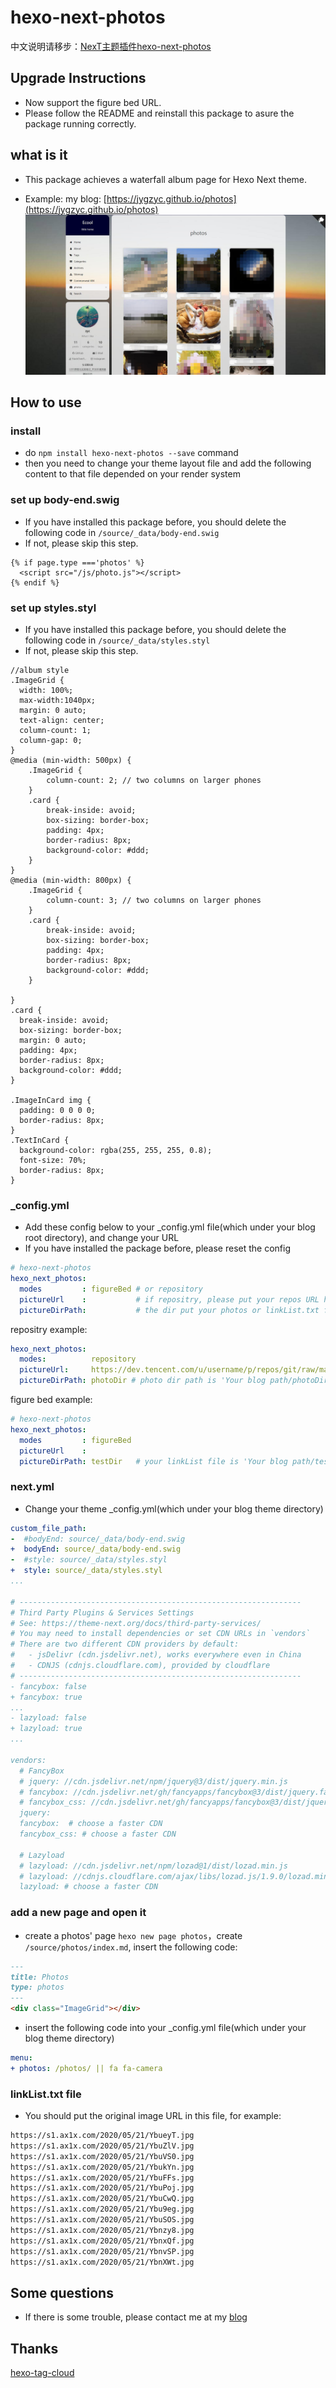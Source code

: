 # hexo-next-photos

中文说明请移步：[NexT主题插件hexo-next-photos](https://jygzyc.github.io/hexo/hexo-next-photos)

## Upgrade Instructions

- Now support the figure bed URL.
- Please follow the README and reinstall this package to asure the package running correctly.

## what is it

- This package achieves a waterfall album page for Hexo Next theme.

- Example: my blog: [https://jygzyc.github.io/photos](https://jygzyc.github.io/photos)
![result](img/result.jpg)

  
## How to use

### install

- do `npm install hexo-next-photos --save` command
- then you need to change your theme layout file and add the following content to that file depended on your render system

### set up body-end.swig

- If you have installed this package before, you should delete the following code in `/source/_data/body-end.swig`  
- If not, please skip this step.

```swig
{% if page.type ==='photos' %}
  <script src="/js/photo.js"></script>
{% endif %}
```

### set up styles.styl

- If you have installed this package before, you should delete the following code in `/source/_data/styles.styl`
- If not, please skip this step.

```styl
//album style
.ImageGrid {
  width: 100%;
  max-width:1040px;
  margin: 0 auto;
  text-align: center;
  column-count: 1;
  column-gap: 0;
}
@media (min-width: 500px) {
    .ImageGrid {
        column-count: 2; // two columns on larger phones
    }
    .card {
        break-inside: avoid;
        box-sizing: border-box;
        padding: 4px;
        border-radius: 8px;
        background-color: #ddd;
    }
}
@media (min-width: 800px) {
    .ImageGrid {
        column-count: 3; // two columns on larger phones
    }
    .card {
        break-inside: avoid;
        box-sizing: border-box;
        padding: 4px;
        border-radius: 8px;
        background-color: #ddd;
    }

}
.card {
  break-inside: avoid;
  box-sizing: border-box;
  margin: 0 auto;
  padding: 4px;
  border-radius: 8px;
  background-color: #ddd;
}

.ImageInCard img {
  padding: 0 0 0 0;
  border-radius: 8px;
}
.TextInCard {
  background-color: rgba(255, 255, 255, 0.8);
  font-size: 70%;
  border-radius: 8px;
}
```

### _config.yml

- Add these config below to your _config.yml file(which under your blog root directory), and change your URL
- If you have installed the package before, please reset the config

```yml
# hexo-next-photos
hexo_next_photos:
  modes         : figureBed # or repository
  pictureUrl    :           # if repositry, please put your repos URL here
  pictureDirPath:           # the dir put your photos or linkList.txt file, default: Your blog path/pictureDir/ 
```

repositry example:
```yml
hexo_next_photos:
  modes:          repository
  pictureUrl:     https://dev.tencent.com/u/username/p/repos/git/raw/master/photos/ # photos url
  pictureDirPath: photoDir # photo dir path is 'Your blog path/photoDir/'
```

figure bed example:
```yaml
# hexo-next-photos
hexo_next_photos:
  modes         : figureBed 
  pictureUrl    : 
  pictureDirPath: testDir   # your linkList file is 'Your blog path/testDir/linkList.txt'
```

### next.yml

- Change your theme _config.yml(which under your blog theme directory)

```yml
custom_file_path:
-  #bodyEnd: source/_data/body-end.swig
+  bodyEnd: source/_data/body-end.swig
-  #style: source/_data/styles.styl
+  style: source/_data/styles.styl
...

# ---------------------------------------------------------------
# Third Party Plugins & Services Settings
# See: https://theme-next.org/docs/third-party-services/
# You may need to install dependencies or set CDN URLs in `vendors`
# There are two different CDN providers by default:
#   - jsDelivr (cdn.jsdelivr.net), works everywhere even in China
#   - CDNJS (cdnjs.cloudflare.com), provided by cloudflare
# ---------------------------------------------------------------
- fancybox: false
+ fancybox: true
...
- lazyload: false
+ lazyload: true
...

vendors:
  # FancyBox
  # jquery: //cdn.jsdelivr.net/npm/jquery@3/dist/jquery.min.js
  # fancybox: //cdn.jsdelivr.net/gh/fancyapps/fancybox@3/dist/jquery.fancybox.min.js
  # fancybox_css: //cdn.jsdelivr.net/gh/fancyapps/fancybox@3/dist/jquery.fancybox.min.css
  jquery:
  fancybox:  # choose a faster CDN
  fancybox_css: # choose a faster CDN

  # Lazyload
  # lazyload: //cdn.jsdelivr.net/npm/lozad@1/dist/lozad.min.js
  # lazyload: //cdnjs.cloudflare.com/ajax/libs/lozad.js/1.9.0/lozad.min.js
  lazyload: # choose a faster CDN

```

### add a new page and open it
- create a photos' page `hexo new page photos`，create `/source/photos/index.md`, insert the following code:

```md
---
title: Photos
type: photos
---
<div class="ImageGrid"></div>
```

- insert the following code into your _config.yml file(which under your blog theme directory)

```yml
menu:
+ photos: /photos/ || fa fa-camera
```

### linkList.txt file

- You should put the original image URL in this file, for example:

```txt
https://s1.ax1x.com/2020/05/21/YbueyT.jpg
https://s1.ax1x.com/2020/05/21/YbuZlV.jpg
https://s1.ax1x.com/2020/05/21/YbuVS0.jpg
https://s1.ax1x.com/2020/05/21/YbukYn.jpg
https://s1.ax1x.com/2020/05/21/YbuFFs.jpg
https://s1.ax1x.com/2020/05/21/YbuPoj.jpg
https://s1.ax1x.com/2020/05/21/YbuCwQ.jpg
https://s1.ax1x.com/2020/05/21/Ybu9eg.jpg
https://s1.ax1x.com/2020/05/21/YbuSOS.jpg
https://s1.ax1x.com/2020/05/21/Ybnzy8.jpg
https://s1.ax1x.com/2020/05/21/YbnxQf.jpg
https://s1.ax1x.com/2020/05/21/YbnvSP.jpg
https://s1.ax1x.com/2020/05/21/YbnXWt.jpg
```

## Some questions

- If there is some trouble, please contact me at my [blog](https://jygzyc.github.io/hexo/hexo-next-photos/)

## Thanks

[hexo-tag-cloud](https://github.com/MikeCoder/hexo-tag-cloud)


